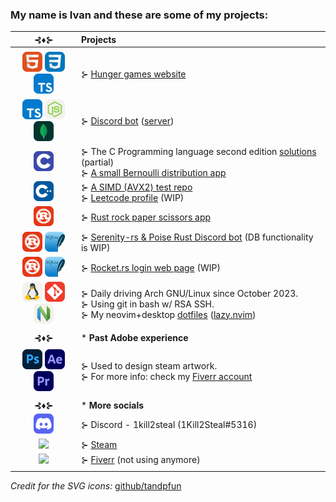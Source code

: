 ### My name is Ivan and these are some of my projects:

| ⊰♦⊱ | Projects |
| :---: | :--- |
|                                                                                                                                                                                                                                                                                                                                                                                                                                                                       |                                                                                                                                                                                                                        |
| <img src="https://raw.githubusercontent.com/tandpfun/skill-icons/de91fca307a83d75fc5b1f6ce24540454acead41/icons/HTML.svg" style="width: 2rem;"> <img src="https://raw.githubusercontent.com/tandpfun/skill-icons/de91fca307a83d75fc5b1f6ce24540454acead41/icons/CSS.svg" style="width: 2rem;"> <br> <img src="https://raw.githubusercontent.com/tandpfun/skill-icons/de91fca307a83d75fc5b1f6ce24540454acead41/icons/TypeScript.svg" style="width: 2rem;">             | ⊱ [Hunger games website](https://github.com/1Kill2Steal/hunger-games-website)                                                                                                                                          |
| <img src="https://raw.githubusercontent.com/tandpfun/skill-icons/de91fca307a83d75fc5b1f6ce24540454acead41/icons/TypeScript.svg" style="width: 2rem;"> <img src="https://raw.githubusercontent.com/tandpfun/skill-icons/de91fca307a83d75fc5b1f6ce24540454acead41/icons/NodeJS-Light.svg" style="width: 2rem;"> <br> <img src="https://raw.githubusercontent.com/tandpfun/skill-icons/de91fca307a83d75fc5b1f6ce24540454acead41/icons/MongoDB.svg" style="width: 2rem;"> | ⊱ [Discord bot](https://github.com/1Kill2Steal/discord-interactions-bot) ([server](https://discord.gg/nopengoo))                                                                                                       |
| <img src="https://raw.githubusercontent.com/tandpfun/skill-icons/de91fca307a83d75fc5b1f6ce24540454acead41/icons/C.svg" style="width: 2rem;">                                                                                                                                                                                                                                                                                                                          | ⊱ The C Programming language second edition [solutions](https://github.com/1Kill2Steal/C-Exercises) (partial) <br> ⊱ [A small Bernoulli distribution app](https://github.com/1Kill2Steal/Bernoulli-C)                  |
| <img src="https://raw.githubusercontent.com/tandpfun/skill-icons/de91fca307a83d75fc5b1f6ce24540454acead41/icons/CPP.svg" style="width: 2rem;">                                                                                                                                                                                                                                                                                                                        | ⊱ [A SIMD (AVX2) test repo](https://github.com/1Kill2Steal/cpp-optimize-test) <br> ⊱ [Leetcode profile](https://leetcode.com/1Kill2Steal) (WIP)                                                                        |
| <img src="https://raw.githubusercontent.com/tandpfun/skill-icons/de91fca307a83d75fc5b1f6ce24540454acead41/icons/Rust.svg" style="width: 2rem;">                                                                                                                                                                                                                                                                                                                       | ⊱ [Rust rock paper scissors app](https://github.com/1Kill2Steal/rust-rps)                                                                                                                                              |
| <img src="https://raw.githubusercontent.com/tandpfun/skill-icons/de91fca307a83d75fc5b1f6ce24540454acead41/icons/Rust.svg" style="width: 2rem;"> <img src="https://github.com/tandpfun/skill-icons/blob/main/icons/SQLite.svg" style="width: 2rem;">                                                                                                                                                                                                                   | ⊱ [Serenity-rs & Poise Rust Discord bot](https://github.com/1Kill2Steal/serenity-discord-bot) (DB functionality is WIP)                                                                                                |
| <img src="https://raw.githubusercontent.com/tandpfun/skill-icons/de91fca307a83d75fc5b1f6ce24540454acead41/icons/Rust.svg" style="width: 2rem;"> <img src="https://github.com/tandpfun/skill-icons/blob/main/icons/SQLite.svg" style="width: 2rem;">                                                                                                                                                                                                                   | ⊱ [Rocket.rs login web page](https://github.com/1Kill2Steal/rocket-htmx-site) (WIP)                                                                                                                                    |
| <img src="https://raw.githubusercontent.com/tandpfun/skill-icons/de91fca307a83d75fc5b1f6ce24540454acead41/icons/Linux-Light.svg" style="width: 2rem;">  <img src="https://raw.githubusercontent.com/tandpfun/skill-icons/de91fca307a83d75fc5b1f6ce24540454acead41/icons/Git.svg" style="width: 2rem;"> <br> <img src="https://raw.githubusercontent.com/tandpfun/skill-icons/de91fca307a83d75fc5b1f6ce24540454acead41/icons/NeoVim-Light.svg" style="width: 2rem;">   | ⊱ Daily driving Arch GNU/Linux since October 2023. <br> ⊱ Using git in bash w/ RSA SSH. <br> ⊱ My neovim+desktop [dotfiles](https://github.com/1Kill2Steal/dotfiles) ([lazy.nvim](https://github.com/LazyVim/LazyVim)) |
|                                                                                                                                                                                                                                                                                                                                                                                                                                                                       |                                                                                                                                                                                                                        |
| **⊰♦⊱**                                                                                                                                                                                                                                                                                                                                                                                                                                                               | * **Past Adobe experience**                                                                                                                                                                                            |
|                                                                                                                                                                                                                                                                                                                                                                                                                                                                       |                                                                                                                                                                                                                        |
| <img src="https://raw.githubusercontent.com/tandpfun/skill-icons/de91fca307a83d75fc5b1f6ce24540454acead41/icons/Photoshop.svg" style="width: 2rem;"> <img src="https://raw.githubusercontent.com/tandpfun/skill-icons/de91fca307a83d75fc5b1f6ce24540454acead41/icons/AfterEffects.svg" style="width: 2rem;"> <img src="https://raw.githubusercontent.com/tandpfun/skill-icons/de91fca307a83d75fc5b1f6ce24540454acead41/icons/Premiere.svg" style="width: 2rem;">      | ⊱ Used to design steam artwork. <br> ⊱ For more info: check my [Fiverr account](https://www.fiverr.com/users/kill2steal/portfolio?origin=seller_profile)                                                               |
|                                                                                                                                                                                                                                                                                                                                                                                                                                                                       |                                                                                                                                                                                                                        |
| **⊰♦⊱**                                                                                                                                                                                                                                                                                                                                                                                                                                                               | * **More socials**                                                                                                                                                                                                     |
| <img src="https://raw.githubusercontent.com/tandpfun/skill-icons/de91fca307a83d75fc5b1f6ce24540454acead41/icons/Discord.svg" style="width: 2rem;">                                                                                                                                                                                                                                                                                                                    | ⊱ Discord - 1kill2steal (1Kill2Steal#5316)                                                                                                                                                                             |
| <img src="https://upload.wikimedia.org/wikipedia/commons/8/83/Steam_icon_logo.svg" style="width: 2rem;">                                                                                                                                                                                                                                                                                                                                                              | ⊱ [Steam](https://steamcommunity.com/id/1Kill2Steal/)                                                                                                                                                                  |
| <img src="https://upload.wikimedia.org/wikipedia/commons/1/18/Fiverr_Logo_09.2020.svg" style="width: 2rem;">                                                                                                                                                                                                                                                                                                                                                          | ⊱ [Fiverr](https://www.fiverr.com/users/kill2steal/) (not using anymore)                                                                                                                                               |
|                                                                                                                                                                                                                                                                                                                                                                                                                                                                       |                                                                                                                                                                                                                        |

*Credit for the SVG icons:* [github/tandpfun](https://github.com/tandpfun/skill-icons/)
<!--
**1Kill2Steal/1kill2steal** is a ✨ _special_ ✨ repository because its `README.md` (this file) appears on your GitHub profile.

Here are some ideas to get you started:

- 🔭 I’m currently working on ...
- 🌱 I’m currently learning ...
- 👯 I’m looking to collaborate on ...
- 🤔 I’m looking for help with ...
- 💬 Ask me about ...
- 📫 How to reach me: ...
- 😄 Pronouns: ...
- ⚡ Fun fact: ...
-->
